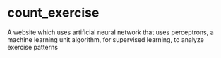 # count_exercise
A website which uses artificial neural network that uses perceptrons, a machine learning unit algorithm, for supervised learning, to analyze exercise patterns 
